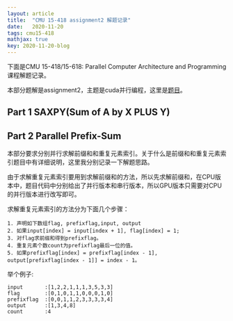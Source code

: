 ```yaml
---
layout: article
title:  "CMU 15-418 assignment2 解题记录"
date:   2020-11-20
tags: cmu15-418
mathjax: true
key: 2020-11-20-blog
---
```

下面是CMU 15-418/15-618: Parallel Computer Architecture and Programming课程解题记录。

本部分题解是assignment2，主题是cuda并行编程，这里是[题目](http://www.cs.cmu.edu/~418/assignment_writeups/asst2.pdf)。

## Part 1 SAXPY(Sum of A by X PLUS Y)

## Part 2 Parallel Prefix-Sum
本部分要求分别并行求解前缀和和重复元素索引。关于什么是前缀和和重复元素索引题目中有详细说明，这里我分别记录一下解题思路。

由于求解重复元素索引要用到求解前缀和的方法，所以先求解前缀和，在CPU版本中，题目代码中分别给出了并行版本和串行版本，所以GPU版本只需要对CPU的并行版本进行改写即可。

求解重复元素索引的方法分为下面几个步骤：
```
1. 声明如下数组flag, prefixflag,input, output
2. 如果input[index] = input[index + 1], flag[index] = 1;
3. 对flag求前缀和得到prefixflag。
4. 重复元素个数count为prefixflag最后一位的值。
5. 如果prefixflag[index] = prefixflag[index - 1], output[prefixflag[index - 1]] = index - 1。
```

举个例子:
```
input       :[1,2,2,1,1,1,3,5,3,3]
flag        :[0,1,0,1,1,0,0,0,1,0]
prefixflag  :[0,0,1,1,2,3,3,3,3,4]
output      :[1,3,4,8]
count       :4
```
